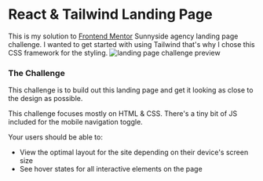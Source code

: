 # React & Tailwind Landing Page

This is my solution to [Frontend Mentor](https://www.frontendmentor.io) Sunnyside agency landing page challenge. I wanted to get started with using Tailwind that's why I chose this CSS framework for the styling.
<img src="/images/desktop-preview.jpg" alt="landing page challenge preview"/>

### The Challenge

This challenge is to build out this landing page and get it looking as close to the design as possible.

This challenge focuses mostly on HTML & CSS. There's a tiny bit of JS included for the mobile navigation toggle.

Your users should be able to:

- View the optimal layout for the site depending on their device's screen size
- See hover states for all interactive elements on the page
